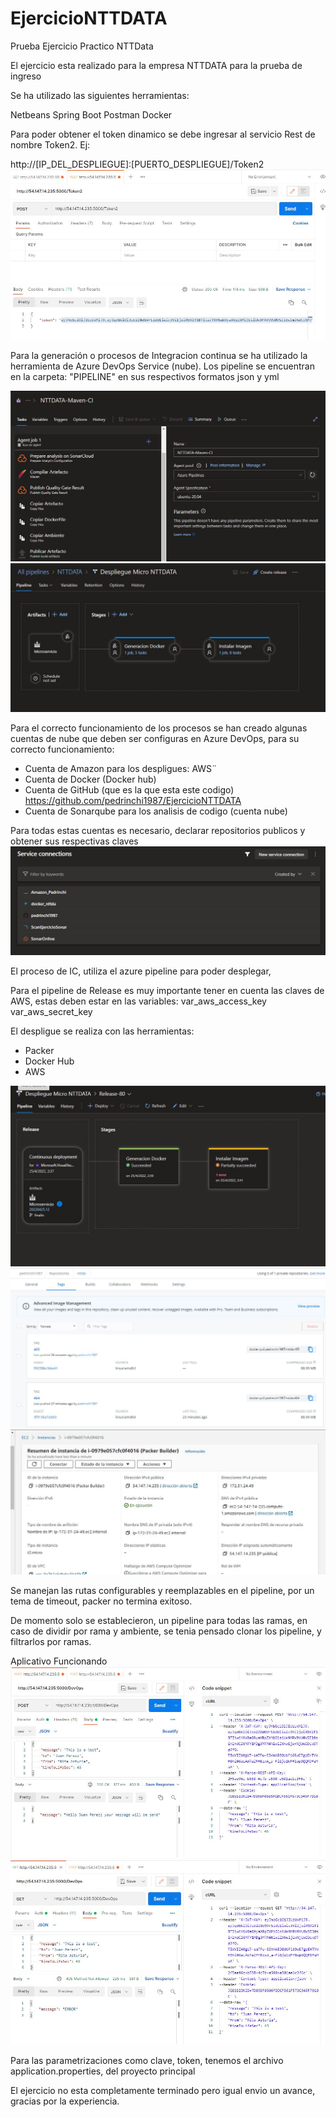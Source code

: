 # EjercicioNTTDATA
Prueba Ejercicio Practico NTTData

El ejercicio esta realizado para la empresa NTTDATA para la prueba de ingreso

Se ha utilizado las siguientes herramientas:

Netbeans
Spring Boot
Postman
Docker

Para poder obtener el token dinamico se debe ingresar al servicio Rest de nombre Token2. Ej:

http://[IP_DEL_DESPLIEGUE]:[PUERTO_DESPLIEGUE]/Token2
![Image1](https://github.com/pedrinchi1987/EjercicioNTTDATA/blob/main/imagenes/ConsumoTokenRest.JPG)

Para la generación o procesos de Integracion continua se ha utilizado la herramienta de Azure DevOps Service (nube).
Los pipeline se encuentran en la carpeta: "PIPELINE" en sus respectivos formatos json y yml

![Image2](https://github.com/pedrinchi1987/EjercicioNTTDATA/blob/main/imagenes/PipelineIC.JPG)
![Image3](https://github.com/pedrinchi1987/EjercicioNTTDATA/blob/main/imagenes/PipelineEC.JPG)

Para el correcto funcionamiento de los procesos se han creado algunas cuentas de nube que deben ser configuras en Azure DevOps,
para su correcto funcionamiento:

* Cuenta de Amazon para los despligues: AWS¨
* Cuenta de Docker (Docker hub)
* Cuenta de GitHub (que es la que esta este codigo) 
	https://github.com/pedrinchi1987/EjercicioNTTDATA
* Cuenta de Sonarqube para los analisis de codigo (cuenta nube)

Para todas estas cuentas es necesario, declarar repositorios publicos y obtener sus respectivas claves
![Image4](https://github.com/pedrinchi1987/EjercicioNTTDATA/blob/main/imagenes/Conexiones.JPG)

El proceso de IC, utiliza el azure pipeline para poder desplegar, 

Para el pipeline de Release es muy importante tener en cuenta las claves de AWS, estas deben estar en las variables:
var_aws_access_key
var_aws_secret_key

El despligue se realiza con las herramientas:

* Packer
* Docker Hub
* AWS

![Image5](https://github.com/pedrinchi1987/EjercicioNTTDATA/blob/main/imagenes/EjecucionPipelineEC.JPG)
![Image6](https://github.com/pedrinchi1987/EjercicioNTTDATA/blob/main/imagenes/DockerGenerado.JPG)
![Image7](https://github.com/pedrinchi1987/EjercicioNTTDATA/blob/main/imagenes/InstanciaCreada.JPG)

Se manejan las rutas configurables y reemplazables en el pipeline, por un tema de timeout, packer no termina exitoso.

De momento solo se establecieron, un pipeline para todas las ramas, en caso de dividir por rama y ambiente, se tenia pensado clonar los pipeline, 
y filtrarlos por ramas.

Aplicativo Funcionando
![Image8](https://github.com/pedrinchi1987/EjercicioNTTDATA/blob/main/imagenes/ConsumoDevOpsRest.JPG)
![Image9](https://github.com/pedrinchi1987/EjercicioNTTDATA/blob/main/imagenes/ErrorTipoEquivocadoConsumoDevOpsRest.JPG)

Para las parametrizaciones como clave, token, tenemos el archivo application.properties, del proyecto principal

El ejercicio no esta completamente terminado pero igual envio un avance, gracias por la experiencia.


